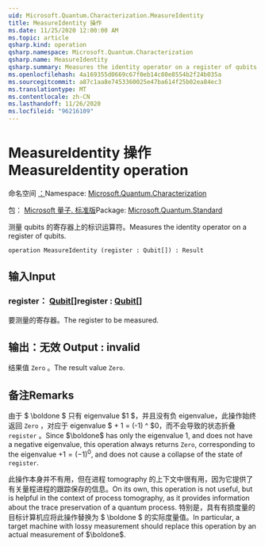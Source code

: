```yaml
---
uid: Microsoft.Quantum.Characterization.MeasureIdentity
title: MeasureIdentity 操作
ms.date: 11/25/2020 12:00:00 AM
ms.topic: article
qsharp.kind: operation
qsharp.namespace: Microsoft.Quantum.Characterization
qsharp.name: MeasureIdentity
qsharp.summary: Measures the identity operator on a register of qubits.
ms.openlocfilehash: 4a169355d0669c67f0eb14c80e8554b2f24b035a
ms.sourcegitcommit: a87c1aa8e7453360025e47ba614f25b02ea84ec3
ms.translationtype: MT
ms.contentlocale: zh-CN
ms.lasthandoff: 11/26/2020
ms.locfileid: "96216109"
---
```

# <a name="measureidentity-operation"></a><span data-ttu-id="3de0c-102">MeasureIdentity 操作</span><span class="sxs-lookup"><span data-stu-id="3de0c-102">MeasureIdentity operation</span></span>

<span data-ttu-id="3de0c-103">命名空间 [：](xref:Microsoft.Quantum.Characterization)</span><span class="sxs-lookup"><span data-stu-id="3de0c-103">Namespace: [Microsoft.Quantum.Characterization](xref:Microsoft.Quantum.Characterization)</span></span>

<span data-ttu-id="3de0c-104">包： [Microsoft 量子. 标准版](https://nuget.org/packages/Microsoft.Quantum.Standard)</span><span class="sxs-lookup"><span data-stu-id="3de0c-104">Package: [Microsoft.Quantum.Standard](https://nuget.org/packages/Microsoft.Quantum.Standard)</span></span>


<span data-ttu-id="3de0c-105">测量 qubits 的寄存器上的标识运算符。</span><span class="sxs-lookup"><span data-stu-id="3de0c-105">Measures the identity operator on a register of qubits.</span></span>

```qsharp
operation MeasureIdentity (register : Qubit[]) : Result
```


## <a name="input"></a><span data-ttu-id="3de0c-106">输入</span><span class="sxs-lookup"><span data-stu-id="3de0c-106">Input</span></span>

### <a name="register--qubit"></a><span data-ttu-id="3de0c-107">register： [Qubit](xref:microsoft.quantum.lang-ref.qubit)[]</span><span class="sxs-lookup"><span data-stu-id="3de0c-107">register : [Qubit](xref:microsoft.quantum.lang-ref.qubit)[]</span></span>

<span data-ttu-id="3de0c-108">要测量的寄存器。</span><span class="sxs-lookup"><span data-stu-id="3de0c-108">The register to be measured.</span></span>



## <a name="output--__invalidresult__"></a><span data-ttu-id="3de0c-109">输出：__无效 <Result>__</span><span class="sxs-lookup"><span data-stu-id="3de0c-109">Output : __invalid<Result>__</span></span>

<span data-ttu-id="3de0c-110">结果值 `Zero` 。</span><span class="sxs-lookup"><span data-stu-id="3de0c-110">The result value `Zero`.</span></span>

## <a name="remarks"></a><span data-ttu-id="3de0c-111">备注</span><span class="sxs-lookup"><span data-stu-id="3de0c-111">Remarks</span></span>

<span data-ttu-id="3de0c-112">由于 $ \boldone $ 只有 eigenvalue $1 $，并且没有负 eigenvalue，此操作始终返回 `Zero` ，对应于 eigenvalue $ + 1 = (-1) ^ $0，而不会导致的状态折叠 `register` 。</span><span class="sxs-lookup"><span data-stu-id="3de0c-112">Since $\boldone$ has only the eigenvalue $1$, and does not have a negative eigenvalue, this operation always returns `Zero`, corresponding to the eigenvalue $+1 = (-1)^0$, and does not cause a collapse of the state of `register`.</span></span>

<span data-ttu-id="3de0c-113">此操作本身并不有用，但在进程 tomography 的上下文中很有用，因为它提供了有关量程进程的跟踪保存的信息。</span><span class="sxs-lookup"><span data-stu-id="3de0c-113">On its own, this operation is not useful, but is helpful in the context of process tomography, as it provides information about the trace preservation of a quantum process.</span></span>
<span data-ttu-id="3de0c-114">特别是，具有有损度量的目标计算机应将此操作替换为 $ \boldone $ 的实际度量值。</span><span class="sxs-lookup"><span data-stu-id="3de0c-114">In particular, a target machine with lossy measurement should replace this operation by an actual measurement of $\boldone$.</span></span>